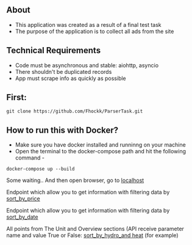 ## About
- This application was created as a result of a final test task
- The purpose of the application is to collect all ads from the site

## Technical Requirements
- Code must be asynchronous and stable: aiohttp, asyncio
- There shouldn't be duplicated records
- App must scrape info as quickly as possible

## First:
```shell
git clone https://github.com/Fhockk/ParserTask.git
```

## How to run this with Docker?
- Make sure you have docker installed and runninng on your machine
- Open the terminal to the docker-compose path and hit the following command -

```shell
docker-compose up --build
```

Some waiting.. And then open browser, go to [localhost](https://localhost)

Endpoint which allow you to get information with filtering data by [sort_by_price](https://localhost/sort_by_price)

Endpoint which allow you to get information with filtering data by [sort_by_date](https://localhost/sort_by_date)

All points from The Unit and Overview sections (API receive parameter name and
value True or False: [sort_by_hydro_and heat](https://localhost/sort/?hydro=True&heat=False) (for example)
